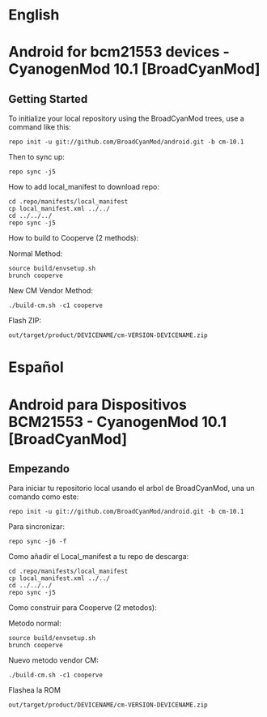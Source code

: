 English
==========

Android for bcm21553 devices - CyanogenMod 10.1 [BroadCyanMod]
===========

Getting Started
---------------

To initialize your local repository using the BroadCyanMod trees, use a command like this:

    repo init -u git://github.com/BroadCyanMod/android.git -b cm-10.1

Then to sync up:

    repo sync -j5
    
How to add local_manifest to download repo:

    cd .repo/manifests/local_manifest
    cp local_manifest.xml ../../
    cd ../../../
    repo sync -j5 

How to build to Cooperve (2 methods):

Normal Method:

    source build/envsetup.sh
    brunch cooperve
    
New CM Vendor Method:

    ./build-cm.sh -c1 cooperve

Flash ZIP:

    out/target/product/DEVICENAME/cm-VERSION-DEVICENAME.zip

Español
=========

Android para Dispositivos BCM21553 - CyanogenMod 10.1 [BroadCyanMod]
=========

Empezando
------------

Para iniciar tu repositorio local usando el arbol de BroadCyanMod, una un comando como este:

    repo init -u git://github.com/BroadCyanMod/android.git -b cm-10.1
    
Para sincronizar:

    repo sync -j6 -f
    
Como añadir el Local_manifest a tu repo de descarga:

    cd .repo/manifests/local_manifest
    cp local_manifest.xml ../../
    cd ../../../
    repo sync -j5
    
Como construir para Cooperve (2 metodos):

Metodo normal: 

    source build/envsetup.sh
    brunch cooperve

Nuevo metodo vendor CM:

    ./build-cm.sh -c1 cooperve
    
Flashea la ROM

    out/target/product/DEVICENAME/cm-VERSION-DEVICENAME.zip

